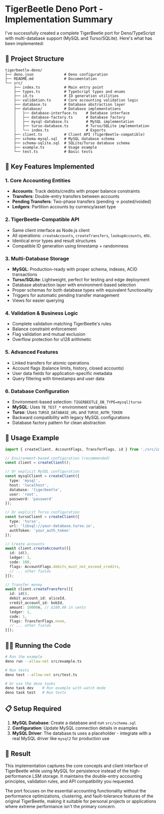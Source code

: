 # TigerBeetle Deno Port - Implementation Summary

I've successfully created a complete TigerBeetle port for Deno/TypeScript with multi-database support (MySQL and Turso/SQLite). Here's what has been implemented:

## 📁 Project Structure

```
tigerbeetle-deno/
├── deno.json              # Deno configuration
├── README.md              # Documentation
└── src/
    ├── index.ts           # Main entry point
    ├── types.ts           # TypeScript types and enums
    ├── id.ts              # ID generation utilities
    ├── validation.ts      # Core accounting validation logic
    ├── database.ts        # Database abstraction layer
    ├── database/          # Database implementations
    │   ├── database-interface.ts    # Database interface
    │   ├── database-factory.ts      # Database factory  
    │   ├── mysql-database.ts        # MySQL implementation
    │   ├── turso-database.ts        # Turso/SQLite implementation
    │   └── index.ts                 # Exports
    ├── client.ts          # Client API (TigerBeetle-compatible)
    ├── schema-mysql.sql   # MySQL database schema
    ├── schema-sqlite.sql  # SQLite/Turso database schema
    ├── example.ts         # Usage example
    └── test.ts            # Basic tests
```

## 🎯 Key Features Implemented

### 1. **Core Accounting Entities**
- **Accounts**: Track debits/credits with proper balance constraints
- **Transfers**: Double-entry transfers between accounts  
- **Pending Transfers**: Two-phase transfers (pending → posted/voided)
- **Ledgers**: Partition accounts by currency/asset type

### 2. **TigerBeetle-Compatible API**
- Same client interface as Node.js client
- All operations: `createAccounts`, `createTransfers`, `lookupAccounts`, etc.
- Identical error types and result structures
- Compatible ID generation using timestamp + randomness

### 3. **Multi-Database Storage**
- **MySQL**: Production-ready with proper schema, indexes, ACID transactions
- **Turso/SQLite**: Lightweight, perfect for testing and edge deployment
- Database abstraction layer with environment-based selection
- Proper schemas for both database types with equivalent functionality
- Triggers for automatic pending transfer management
- Views for easier querying

### 4. **Validation & Business Logic**
- Complete validation matching TigerBeetle's rules
- Balance constraint enforcement
- Flag validation and mutual exclusion
- Overflow protection for u128 arithmetic

### 5. **Advanced Features**
- Linked transfers for atomic operations
- Account flags (balance limits, history, closed accounts)
- User data fields for application-specific metadata
- Query filtering with timestamps and user data

### 6. **Database Configuration**
- Environment-based selection: `TIGERBEETLE_DB_TYPE=mysql|turso`
- **MySQL**: Uses `TB_TEST_*` environment variables 
- **Turso**: Uses `TURSO_DATABASE_URL` and `TURSO_AUTH_TOKEN`
- Backward compatibility with legacy MySQL configurations
- Database factory pattern for clean abstraction

## 🚀 Usage Example

```typescript
import { createClient, AccountFlags, TransferFlags, id } from './src/index.ts';

// Environment-based configuration (recommended)
const client = createClient();

// Or explicit MySQL configuration
const mysqlClient = createClient({
  type: 'mysql',
  host: 'localhost',
  database: 'tigerbeetle',
  user: 'root',
  password: 'password'
});

// Or explicit Turso configuration
const tursoClient = createClient({
  type: 'turso',
  url: 'libsql://your-database.turso.io',
  authToken: 'your_auth_token'
});

// Create accounts
await client.createAccounts([{
  id: id(),
  ledger: 1,
  code: 100,
  flags: AccountFlags.debits_must_not_exceed_credits,
  // ... other fields
}]);

// Transfer money
await client.createTransfers([{
  id: id(),
  debit_account_id: aliceId,
  credit_account_id: bobId,
  amount: 10000n, // $100.00 in cents
  ledger: 1,
  code: 1,
  flags: TransferFlags.none,
  // ... other fields
}]);
```

## 🏃‍♂️ Running the Code

```bash
# Run the example
deno run --allow-net src/example.ts

# Run tests  
deno test --allow-net src/test.ts

# Or use the deno tasks
deno task dev    # Run example with watch mode
deno task test   # Run tests
```

## 📋 Setup Required

1. **MySQL Database**: Create a database and run `src/schema.sql`
2. **Configuration**: Update MySQL connection details in examples
3. **MySQL Driver**: The database.ts uses a placeholder - integrate with a real MySQL driver like `mysql2` for production use

## 🎉 Result

This implementation captures the core concepts and client interface of TigerBeetle while using MySQL for persistence instead of the high-performance LSM storage. It maintains the double-entry accounting principles, validation rules, and API compatibility you requested.

The port focuses on the essential accounting functionality without the performance optimizations, clustering, and fault-tolerance features of the original TigerBeetle, making it suitable for personal projects or applications where extreme performance isn't the primary concern.